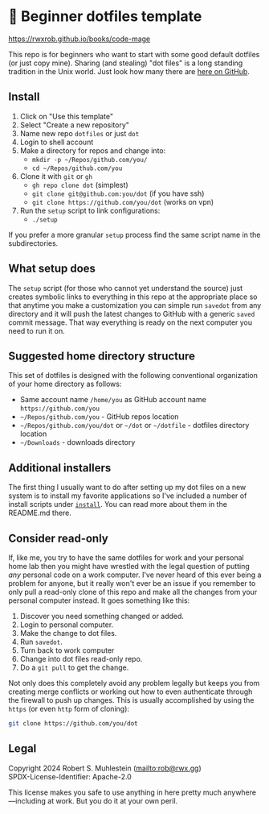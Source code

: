 # 🔰 Beginner dotfiles template

<https://rwxrob.github.io/books/code-mage>

This repo is for beginners who want to start with some good default dotfiles (or just copy mine). Sharing (and stealing) "dot files" is a long standing tradition in the Unix world. Just look how many there are [here on GitHub](https://github.com/search?q=dotfiles&type=repositories).

## Install

1. Click on "Use this template"
2. Select "Create a new repository"
3. Name new repo `dotfiles` or just `dot`
4. Login to shell account
5. Make a directory for repos and change into:
    - `mkdir -p ~/Repos/github.com/you/`
    - `cd ~/Repos/github.com/you`
6. Clone it with `git` or `gh`
    - `gh repo clone dot` (simplest)
    - `git clone git@github.com:you/dot` (if you have ssh)
    - `git clone https://github.com/you/dot` (works on vpn)
7. Run the `setup` script to link configurations:
    - `./setup`

If you prefer a more granular `setup` process find the same script name in the subdirectories.

## What setup does

The `setup` script (for those who cannot yet understand the source) just creates symbolic links to everything in this repo at the appropriate place so that anytime you make a customization you can simple run `savedot` from any directory and it will push the latest changes to GitHub with a generic `saved` commit message. That way everything is ready on the next computer you need to run it on.

## Suggested home directory structure

This set of dotfiles is designed with the following conventional organization of your home directory as follows:

- Same account name `/home/you` as GitHub account name `https://github.com/you`
- `~/Repos/github.com/you` - GitHub repos location
- `~/Repos/github.com/you/dot` or `~/dot` or `~/dotfile` - dotfiles directory location
- `~/Downloads` - downloads directory

## Additional installers

The first thing I usually want to do after setting up my dot files on a new system is to install my favorite applications so I've included a number of install scripts under [`install`](install). You can read more about them in the README.md there.

## Consider read-only

If, like me, you try to have the same dotfiles for work and your personal home lab then you might have wrestled with the legal question of putting _any_ personal code on a work computer. I've never heard of this ever being a problem for anyone, but it really won't ever be an issue if you remember to only pull a read-only clone of this repo and make all the changes from your personal computer instead. It goes something like this:

1. Discover you need something changed or added.
2. Login to personal computer.
3. Make the change to dot files.
4. Run `savedot`.
5. Turn back to work computer
6. Change into dot files read-only repo.
7. Do a `git pull` to get the change.

Not only does this completely avoid any problem legally but keeps you from creating merge conflicts or working out how to even authenticate through the firewall to push up changes. This is usually accomplished by using the `https` (or even `http` form of cloning):

```sh
git clone https://github.com/you/dot
```

## Legal

Copyright 2024 Robert S. Muhlestein (<mailto:rob@rwx.gg>)  
SPDX-License-Identifier: Apache-2.0

This license makes you safe to use anything in here pretty much anywhere—including at work. But you do it at your own peril.
